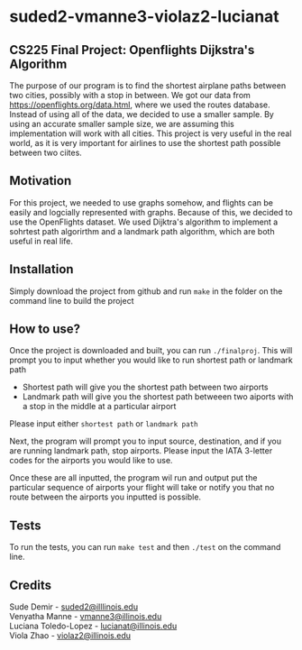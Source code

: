 # suded2-vmanne3-violaz2-lucianat

## CS225 Final Project: Openflights Dijkstra's Algorithm 

The purpose of our program is to find the shortest airplane paths between two cities, possibly with a stop in 
between. We got our data from https://openflights.org/data.html, where we used the routes database. Instead of
using all of the data, we decided to use a smaller sample. By using an accurate smaller sample size, we are assuming this implementation will work with all cities. This project is very useful in the real world, as it is very important for airlines to use the shortest path possible between two ciites.

## Motivation

For this project, we needed to use graphs somehow, and flights can be easily and logcially represented with graphs. Because of this, we decided to use the OpenFlights dataset. We used Dijktra's algorithm to implement a sohrtest path algorirthm and a landmark path algorithm, which are both useful in real life.

## Installation

Simply download the project from github and run `make` in the folder on the command line to build the project

## How to use? 

Once the project is downloaded and built, you can run `./finalproj`. This will prompt you to input whether you would like to run shortest path or landmark path
- Shortest path will give you the shortest path between two airports
- Landmark path will give you the shortest path betweeen two aiports with a stop in the middle at a 
particular airport

Please input either `shortest path` or `landmark path`

Next, the program will prompt you to input source, destination, and if you are running landmark path, stop airports. Please input the IATA 3-letter codes for the airports you would like to use.

Once these are all inputted, the program wil run and output put the particular sequence of airports your flight will take or notify you that no route between the airports you inputted is possible.

## Tests

To run the tests, you can run `make test` and then `./test` on the command line.

## Credits

Sude Demir - suded2@illlinois.edu <br />
Venyatha Manne - vmanne3@illinois.edu <br />
Luciana Toledo-Lopez - lucianat@illinois.edu <br />
Viola Zhao - violaz2@illinois.edu